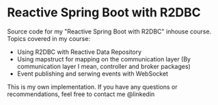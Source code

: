 # Reactive Spring Boot with R2DBC

Source code for my "Reactive Spring Boot with R2DBC" inhouse course. 
Topics covered in my course: 

- Using R2DBC with Reactive Data Repository
- Using mapstruct for mapping on the communication layer (By communication layer I mean, controller and broker packages)
- Event publishing and serwing events with WebSocket


This is my own implementation. If you have any questions or recommendations, feel free to contact me @linkedin
